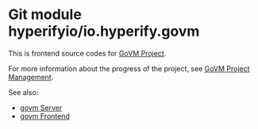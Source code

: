 # Git module hyperifyio/io.hyperify.govm

This is frontend source codes for [GoVM Project](https://github.com/hyperifyio/project-govm/).

For more information about the progress of the project, see [GoVM Project Management](https://github.com/hyperifyio/project-govm/issues/1).

See also:

* [govm Server](https://github.com/hyperifyio/govm)
* [govm Frontend](https://github.com/hyperifyio/frontend-govm)

